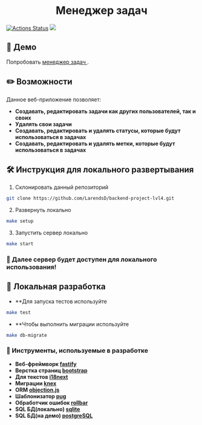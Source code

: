 <h1 align="center">
  Менеджер задач
</h1>

[![Actions Status](https://github.com/LarendsD/backend-project-lvl4/workflows/hexlet-check/badge.svg)](https://github.com/LarendsD/backend-project-lvl4/actions)
<a href="https://codeclimate.com/github/LarendsD/backend-project-lvl4/maintainability"><img src="https://api.codeclimate.com/v1/badges/c4a9e975fd756a6b2447/maintainability" /></a>

## :mag_right: Демо ##
Попробовать <a href=https://manager-app4.herokuapp.com/> менеджер задач </a>.
## :pencil2: Возможности ##
Данное веб-приложение позволяет:
- **Создавать, редактировать задачи как других пользователей, так и своих**
- **Удалять свои задачи**
- **Создавать, редактировать и удалять статусы, которые будут использоваться в задачах**
- **Создавать, редактировать и удалять метки, которые будут использоваться в задачах**
## 🛠️ Инструкция для локального развертывания ##
1. Склонировать данный репозиторий
```bash
git clone https://github.com/LarendsD/backend-project-lvl4.git
```
2. Развернуть локально
```bash
make setup
```
3. Запустить сервер локально
```bash
make start
```
### :checkered_flag: Далее сервер будет доступен для локального использования!

## :large_blue_circle: Локальная разработка ##
- **Для запуска тестов используйте
```bash
make test
```
- **Чтобы выполнить миграции используйте
```bash
make db-migrate
```
### :wrench: Инструменты, используемые в разработке
- **Веб-фреймворк <a href=https://www.fastify.io>fastify</a>**
- **Верстка страниц <a href=https://getbootstrap.com/>bootstrap</a>**
- **Для текстов <a href=https://www.i18next.com/>i18next</a>**
- **Миграции <a href=https://knexjs.org/>knex</a>**
- **ORM <a href=https://vincit.github.io/objection.js/>objection.js</a>**
- **Шаблонизатор <a href=https://pugjs.org/>pug</a>**
- **Обработчик ошибок <a href=https://rollbar.com/>rollbar</a>**
- **SQL БД(локально) <a href=https://www.sqlite.org/index.html>sqlite</a>**
- **SQL БД(на демо) <a href=https://www.postgresql.org/>postgreSQL</a>**
